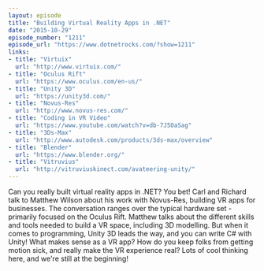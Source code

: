 ```yaml
---
layout: episode
title: "Building Virtual Reality Apps in .NET"
date: "2015-10-29"
episode_number: "1211"
episode_url: "https://www.dotnetrocks.com/?show=1211"
links:
- title: "Virtuix"
  url: "http://www.virtuix.com/"
- title: "Oculus Rift"
  url: "https://www.oculus.com/en-us/"
- title: "Unity 3D"
  url: "https://unity3d.com/"
- title: "Novus-Res"
  url: "http://www.novus-res.com/"
- title: "Coding in VR Video"
  url: "https://www.youtube.com/watch?v=db-7J5OaSag"
- title: "3Ds-Max"
  url: "http://www.autodesk.com/products/3ds-max/overview"
- title: "Blender"
  url: "https://www.blender.org/"
- title: "Vitruvius"
  url: "http://vitruviuskinect.com/avateering-unity/"
---
```


Can you really built virtual reality apps in .NET? You bet! Carl and Richard talk to Matthew Wilson about his work with Novus-Res, building VR apps for businesses. The conversation ranges over the typical hardware set - primarily focused on the Oculus Rift. Matthew talks about the different skills and tools needed to build a VR space, including 3D modelling. But when it comes to programming, Unity 3D leads the way, and you can write C# with Unity! What makes sense as a VR app? How do you keep folks from getting motion sick, and really make the VR experience real? Lots of cool thinking here, and we're still at the beginning!
